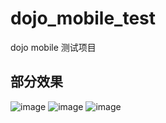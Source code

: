 # dojo_mobile_test

dojo mobile 测试项目


## 部分效果

![image](https://github.com/MingXingTeam/resources/raw/master/dojo_mobile_test/1.png)
![image](https://github.com/MingXingTeam/resources/raw/master/dojo_mobile_test/2.png)
![image](https://github.com/MingXingTeam/resources/raw/master/dojo_mobile_test/3.png)
